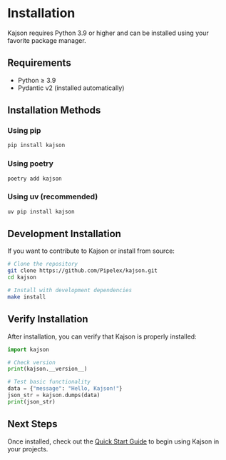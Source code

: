 # Installation

Kajson requires Python 3.9 or higher and can be installed using your favorite package manager.

## Requirements

- Python ≥ 3.9
- Pydantic v2 (installed automatically)

## Installation Methods

### Using pip

```bash
pip install kajson
```

### Using poetry

```bash
poetry add kajson
```

### Using uv (recommended)

```bash
uv pip install kajson
```

## Development Installation

If you want to contribute to Kajson or install from source:

```bash
# Clone the repository
git clone https://github.com/Pipelex/kajson.git
cd kajson

# Install with development dependencies
make install
```

## Verify Installation

After installation, you can verify that Kajson is properly installed:

```python
import kajson

# Check version
print(kajson.__version__)

# Test basic functionality
data = {"message": "Hello, Kajson!"}
json_str = kajson.dumps(data)
print(json_str)
```

## Next Steps

Once installed, check out the [Quick Start Guide](quick-start.md) to begin using Kajson in your projects. 
